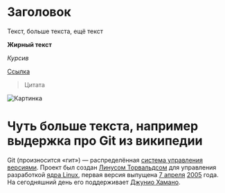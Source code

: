 # Заголовок

Текст, больше текста, ещё текст

**Жирный текст**

*Курсив*

[Ссылка](gb.ru)

> Цитата

![Картинка](https://www.meme-arsenal.com/memes/78ff6f74cf17bab4c67d39308f1e8bf0.jpg)

# Чуть больше текста, например выдержка про Git из википедии

Git (произносится «гит») — распределённая [система управления версиями](https://ru.wikipedia.org/wiki/%D0%A1%D0%B8%D1%81%D1%82%D0%B5%D0%BC%D0%B0_%D1%83%D0%BF%D1%80%D0%B0%D0%B2%D0%BB%D0%B5%D0%BD%D0%B8%D1%8F_%D0%B2%D0%B5%D1%80%D1%81%D0%B8%D1%8F%D0%BC%D0%B8). Проект был создан [Линусом Торвальдсом](https://ru.wikipedia.org/wiki/%D0%A2%D0%BE%D1%80%D0%B2%D0%B0%D0%BB%D1%8C%D0%B4%D1%81,_%D0%9B%D0%B8%D0%BD%D1%83%D1%81) для управления разработкой [ядра Linux](https://ru.wikipedia.org/wiki/%D0%AF%D0%B4%D1%80%D0%BE_Linux), первая версия выпущена [7 апреля](https://ru.wikipedia.org/wiki/7_%D0%B0%D0%BF%D1%80%D0%B5%D0%BB%D1%8F) [2005](https://ru.wikipedia.org/wiki/2005_%D0%B3%D0%BE%D0%B4) года. На сегодняшний день его поддерживает [Джунио Хамано](https://ru.wikipedia.org/wiki/%D0%A5%D0%B0%D0%BC%D0%B0%D0%BD%D0%BE,_%D0%94%D0%B7%D1%8E%D0%BD).